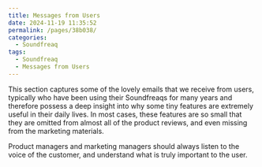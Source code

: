 ```yaml
---
title: Messages from Users
date: 2024-11-19 11:35:52
permalink: /pages/38b038/
categories: 
  - Soundfreaq
tags: 
  - Soundfreaq
  - Messages from Users
---
```


This section captures some of the lovely emails that we receive from users, typically who have been using their Soundfreaqs for many years and therefore possess a deep insight into why some tiny features are extremely useful in their daily lives. In most cases, these features are so small that they are omitted from almost all of the product reviews, and even missing from the marketing materials.

Product managers and marketing managers should always listen to the voice of the customer, and understand what is truly important to the user.
